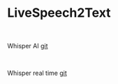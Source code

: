 # LiveSpeech2Text

<br />

Whisper AI [git](https://github.com/openai/whisper)

<br />

Whisper real time [git](https://github.com/davabase/whisper_real_time)
